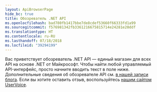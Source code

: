 ```yaml
---
layout: ApiBrowserPage
hide_bc: true
title: Обозреватель .NET API
ms.openlocfilehash: bad780fb1417bbe7de8cdef53660f66333fd1a99
ms.sourcegitcommit: f576981342fb3361216675815714e24281e20ddf
ms.translationtype: HT
ms.contentlocale: ru-RU
ms.lasthandoff: 07/18/2018
ms.locfileid: "39294199"
---
```

Вас приветствует обозреватель .NET API — единый магазин для всех API на основе .NET от Майкрософт. Чтобы найти любой управляемый API-интерфейс, просто начните вводить текст в поле ниже. Дополнительные сведения об обозревателе API см. [в нашей записи блога](https://aka.ms/apibrowser). Если вы хотите оставить отзыв, воспользуйтесь [нашим сайтом UserVoice](https://aka.ms/apibrowserfeedback).